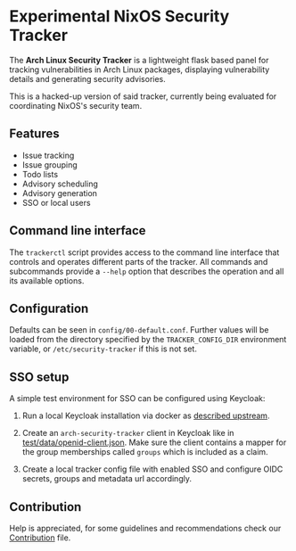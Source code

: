 # Experimental NixOS Security Tracker

The **Arch Linux Security Tracker** is a lightweight flask based panel
for tracking vulnerabilities in Arch Linux packages, displaying
vulnerability details and generating security advisories.

This is a hacked-up version of said tracker, currently being evaluated
for coordinating NixOS's security team.

## Features

* Issue tracking
* Issue grouping
* Todo lists
* Advisory scheduling
* Advisory generation
* SSO or local users

## Command line interface

The ```trackerctl``` script provides access to the command line interface
that controls and operates different parts of the tracker. All commands
and subcommands provide a ```--help``` option that describes the operation
and all its available options.

## Configuration

Defaults can be seen in `config/00-default.conf`. Further values will be
loaded from the directory specified by the `TRACKER_CONFIG_DIR`
environment variable, or `/etc/security-tracker` if this is not set.

## SSO setup

A simple test environment for SSO can be configured using Keycloak:

1. Run a local Keycloak installation via docker as [described
   upstream](https://www.keycloak.org/getting-started/getting-started-docker).

2. Create an ```arch-security-tracker``` client in Keycloak like in
   [test/data/openid-client.json](test/data/openid-client.json).
   Make sure the client contains a mapper for the group memberships called
   ```groups``` which is included as a claim.

3. Create a local tracker config file with enabled SSO and configure OIDC
   secrets, groups and metadata url accordingly.

## Contribution

Help is appreciated, for some guidelines and recommendations check our
[Contribution](CONTRIBUTING.md) file.
